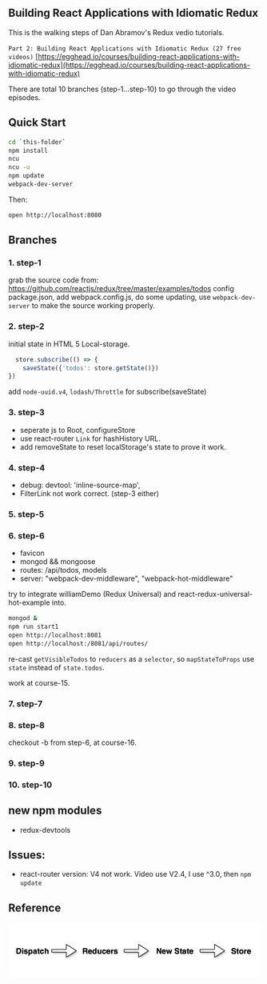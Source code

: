 ## Building React Applications with Idiomatic Redux

This is the walking steps of Dan Abramov's Redux vedio tutorials.

`Part 2: Building React Applications with Idiomatic Redux (27 free videos)`
[https://egghead.io/courses/building-react-applications-with-idiomatic-redux](https://egghead.io/courses/building-react-applications-with-idiomatic-redux)

There are total 10 branches (step-1...step-10) to go through the video episodes.


## Quick Start

```bash
cd `this-folder`
npm install
ncu
ncu -u
npm update
webpack-dev-server
```

Then:

```bash
open http://localhost:8080
```

## Branches

### 1. step-1

grab the source code from: https://github.com/reactjs/redux/tree/master/examples/todos
config package.json, add webpack.config.js, do some updating, use `webpack-dev-server` to make the source working properly.

### 2. step-2

initial state in HTML 5 Local-storage.

```javascript
  store.subscribe(() => {
    saveState({'todos': store.getState()})
})
```

add `node-uuid.v4`, `lodash/Throttle` for subscribe(saveState) 

### 3. step-3

- seperate js to Root, configureStore
- use react-router `Link` for hashHistory URL.
- add removeState to reset localStorage's state to prove it work.

### 4. step-4

- debug: devtool: 'inline-source-map',
- FilterLink not work correct. (step-3 either)

### 5. step-5

### 6. step-6

- favicon
- mongod && mongoose
- routes: /api/todos, models
- server: 
    "webpack-dev-middleware",
    "webpack-hot-middleware"

try to integrate williamDemo (Redux Universal) and react-redux-universal-hot-example into.

```bash
mongod &
npm run start1 
open http://localhost:8081
open http://localhost:/8081/api/routes/
```

re-cast `getVisibleTodos` to `reducers` as a `selector`, so `mapStateToProps` use `state` instead of `state.todos`.

work at course-15.

### 7. step-7

### 8. step-8

checkout -b from step-6, at course-16. 

### 9. step-9

### 10. step-10



## new npm modules

- redux-devtools


## Issues:

- react-router version: V4 not work. Video use V2.4, I use ^3.0, then `npm update`


## Reference

![Redux Life Cycle](./public/redux-life-cycle.png)
